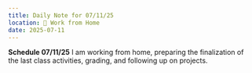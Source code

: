 ```yaml
---
title: Daily Note for 07/11/25
location: 🏡 Work from Home
date: 2025-07-11
---
```

**Schedule 07/11/25**
I am working from home, preparing the finalization of the last class activities, grading, and following up on projects.